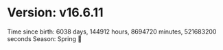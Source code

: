 # Version: v16.6.11
Time since birth: 6038 days, 144912 hours, 8694720 minutes, 521683200 seconds
Season: Spring 🌸
